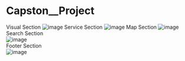 # Capston__Project
Visual Section
![image](https://github.com/ITb4ng/Capston__Project/assets/105259684/8b49dc6a-2741-4ec8-8a09-bfe125ea0d50)
Service Section
![image](https://github.com/ITb4ng/Capston__Project/assets/105259684/ac7779f1-60c0-40f9-b4d1-3c8a8aee46be)
Map Section
![image](https://github.com/ITb4ng/Capston__Project/assets/105259684/d309e3e1-1560-4ae0-b325-6e019ddc0224)
Search Section <br>
![image](https://github.com/ITb4ng/Capston__Project/assets/105259684/007d7afb-92e0-4b71-806b-431bda48d46d) <br>
Footer Section <br>
![image](https://github.com/ITb4ng/Capston__Project/assets/105259684/bc192691-0b15-4bbd-b97b-d89f763c5c36)



